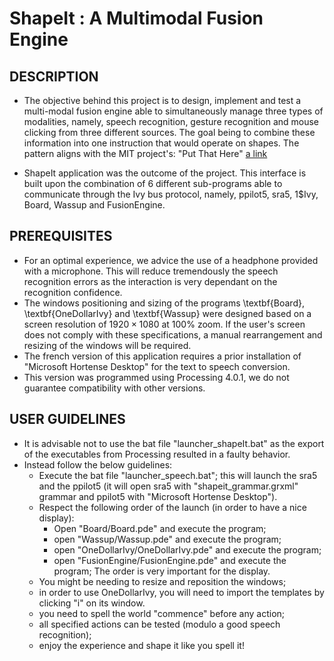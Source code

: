 # ShapeIt : A Multimodal Fusion Engine
## DESCRIPTION

* The objective behind this project is to design, implement and test a multi-modal fusion engine able to simultaneously manage three types of modalities, namely, speech recognition, gesture recognition and mouse clicking from three different sources. 
The goal being to combine these information into one instruction that would operate on shapes. The pattern aligns with the MIT project's: "Put That Here" [a link](https://www.media.mit.edu/publications/put-that-there-voice-and-gesture-at-the-graphics-interface/)

* ShapeIt application was the outcome of the project. This interface is built upon the combination of 6 different sub-programs able to communicate through the Ivy bus protocol, namely, ppilot5, sra5, 1$Ivy, Board, Wassup and FusionEngine.

## PREREQUISITES
- For an optimal experience, we advice the use of a headphone provided with a microphone. This will reduce tremendously the speech recognition errors as the interaction is very dependant on the recognition confidence.
- The windows positioning and sizing of the programs \textbf{Board}, \textbf{OneDollarIvy} and \textbf{Wassup} were designed based on a screen resolution of $1920 \times 1080$ at 100\% zoom. If the user's screen does not comply with these specifications, a manual rearrangement and resizing of the windows will be required.
- The french version of this application requires a prior installation of "Microsoft Hortense Desktop" for the text to speech conversion.
- This version was programmed using Processing 4.0.1, we do not guarantee compatibility with other versions.

## USER GUIDELINES
- It is advisable not to use the bat file "launcher_shapeIt.bat" as the export of the executables from Processing resulted in a faulty behavior.
- Instead follow the below guidelines:  
    - Execute the bat file "launcher\_speech.bat"; this will launch the sra5 and the ppilot5 (it will open sra5 with "shapeit\_grammar.grxml" grammar and  ppilot5 with "Microsoft Hortense Desktop").
    - Respect the following order of the launch (in order to have a nice display):  
        - Open "Board/Board.pde" and execute the program;
        - open "Wassup/Wassup.pde" and execute the program;
        - open "OneDollarIvy/OneDollarIvy.pde" and execute the program;
        - open "FusionEngine/FusionEngine.pde" and execute the program;
    The order is very important for the display.
    - You might be needing to resize and reposition the windows;
    - in order to use OneDollarIvy, you will need to import the templates by clicking "i" on its window.
    - you need to spell the world "commence" before any action; 
    - all specified actions can be tested (modulo a good speech recognition);
    - enjoy the experience and shape it like you spell it! 
